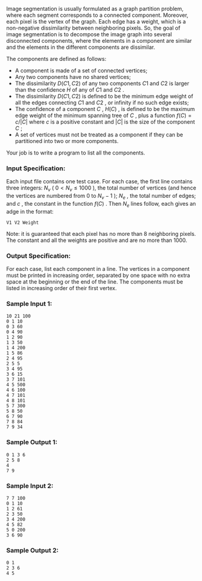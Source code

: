 <!-- Title
Image Segmentation (35)
-->
Image segmentation is usually formulated as a graph partition problem, where
each segment corresponds to a connected component. Moreover, each pixel is the
vertex of the graph. Each edge has a weight, which is a non-negative
dissimilarity between neighboring pixels. So, the goal of image segmentation
is to decompose the image graph into several disconnected components, where
the elements in a component are similar and the elements in the different
components are dissimilar.

The components are defined as follows:

  * A component is made of a set of connected vertices;
  * Any two components have no shared vertices;
  * The dissimilarity $D(C1, C2)$ of any two components $C1$ and $C2$ is larger than the confidence $H$ of any of $C1$ and $C2$ . 
  * The dissimilarity $D(C1, C2)$ is defined to be the minimum edge weight of all the edges connecting $C1$ and $C2$ , or infinity if no such edge exists;
  * The confidence of a component $C$ , $H(C)$ , is defined to be the maximum edge weight of the minimum spanning tree of $C$ , plus a function $f(C) = c/|C|$ where $c$ is a positive constant and $|C|$ is the size of the component $C$ ;
  * A set of vertices must not be treated as a component if they can be partitioned into two or more components.

Your job is to write a program to list all the components.

### Input Specification:

Each input file contains one test case. For each case, the first line contains
three integers: $N_v$ ( $0 < N_v \le 1000$ ), the total number of vertices
(and hence the vertices are numbered from 0 to $N_v -1$ ); $N_e$ , the total
number of edges; and $c$ , the constant in the function $f(C)$ . Then $N_e$
lines follow, each gives an adge in the format:

    
    
    V1 V2 Weight
    

Note: it is guaranteed that each pixel has no more than 8 neighboring pixels.
The constant and all the weights are positive and are no more than 1000.

### Output Specification:

For each case, list each component in a line. The vertices in a component must
be printed in increasing order, separated by one space with no extra space at
the beginning or the end of the line. The components must be listed in
increasing order of their first vertex.

### Sample Input 1:

    
    
    10 21 100
    0 1 10
    0 3 60
    0 4 90
    1 2 90
    1 3 50
    1 4 200
    1 5 86
    2 4 95
    2 5 5
    3 4 95
    3 6 15
    3 7 101
    4 5 500
    4 6 100
    4 7 101
    4 8 101
    5 7 300
    5 8 50
    6 7 90
    7 8 84
    7 9 34
    

### Sample Output 1:

    
    
    0 1 3 6
    2 5 8
    4
    7 9
    

### Sample Input 2:

    
    
    7 7 100
    0 1 10
    1 2 61
    2 3 50
    3 4 200
    4 5 82
    5 0 200
    3 6 90
    

### Sample Output 2:

    
    
    0 1
    2 3 6
    4 5
    

